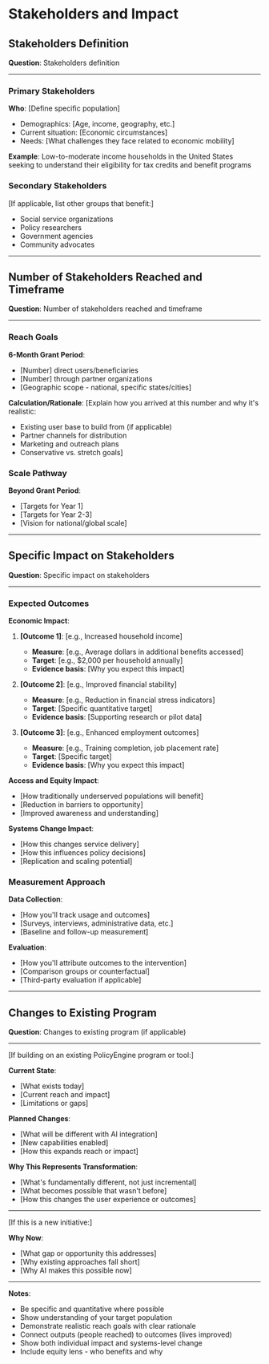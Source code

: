 # Stakeholders and Impact

## Stakeholders Definition

**Question**: Stakeholders definition

---

### Primary Stakeholders

**Who**: [Define specific population]
- Demographics: [Age, income, geography, etc.]
- Current situation: [Economic circumstances]
- Needs: [What challenges they face related to economic mobility]

**Example**: Low-to-moderate income households in the United States seeking to understand their eligibility for tax credits and benefit programs

### Secondary Stakeholders

[If applicable, list other groups that benefit:]
- Social service organizations
- Policy researchers
- Government agencies
- Community advocates

---

## Number of Stakeholders Reached and Timeframe

**Question**: Number of stakeholders reached and timeframe

---

### Reach Goals

**6-Month Grant Period**:
- [Number] direct users/beneficiaries
- [Number] through partner organizations
- [Geographic scope - national, specific states/cities]

**Calculation/Rationale**:
[Explain how you arrived at this number and why it's realistic:
- Existing user base to build from (if applicable)
- Partner channels for distribution
- Marketing and outreach plans
- Conservative vs. stretch goals]

### Scale Pathway

**Beyond Grant Period**:
- [Targets for Year 1]
- [Targets for Year 2-3]
- [Vision for national/global scale]

---

## Specific Impact on Stakeholders

**Question**: Specific impact on stakeholders

---

### Expected Outcomes

**Economic Impact**:
1. **[Outcome 1]**: [e.g., Increased household income]
   - **Measure**: [e.g., Average dollars in additional benefits accessed]
   - **Target**: [e.g., $2,000 per household annually]
   - **Evidence basis**: [Why you expect this impact]

2. **[Outcome 2]**: [e.g., Improved financial stability]
   - **Measure**: [e.g., Reduction in financial stress indicators]
   - **Target**: [Specific quantitative target]
   - **Evidence basis**: [Supporting research or pilot data]

3. **[Outcome 3]**: [e.g., Enhanced employment outcomes]
   - **Measure**: [e.g., Training completion, job placement rate]
   - **Target**: [Specific target]
   - **Evidence basis**: [Why you expect this impact]

**Access and Equity Impact**:
- [How traditionally underserved populations will benefit]
- [Reduction in barriers to opportunity]
- [Improved awareness and understanding]

**Systems Change Impact**:
- [How this changes service delivery]
- [How this influences policy decisions]
- [Replication and scaling potential]

### Measurement Approach

**Data Collection**:
- [How you'll track usage and outcomes]
- [Surveys, interviews, administrative data, etc.]
- [Baseline and follow-up measurement]

**Evaluation**:
- [How you'll attribute outcomes to the intervention]
- [Comparison groups or counterfactual]
- [Third-party evaluation if applicable]

---

## Changes to Existing Program

**Question**: Changes to existing program (if applicable)

---

[If building on an existing PolicyEngine program or tool:]

**Current State**:
- [What exists today]
- [Current reach and impact]
- [Limitations or gaps]

**Planned Changes**:
- [What will be different with AI integration]
- [New capabilities enabled]
- [How this expands reach or impact]

**Why This Represents Transformation**:
- [What's fundamentally different, not just incremental]
- [What becomes possible that wasn't before]
- [How this changes the user experience or outcomes]

---

[If this is a new initiative:]

**Why Now**:
- [What gap or opportunity this addresses]
- [Why existing approaches fall short]
- [Why AI makes this possible now]

---

**Notes**:
- Be specific and quantitative where possible
- Show understanding of your target population
- Demonstrate realistic reach goals with clear rationale
- Connect outputs (people reached) to outcomes (lives improved)
- Show both individual impact and systems-level change
- Include equity lens - who benefits and why

